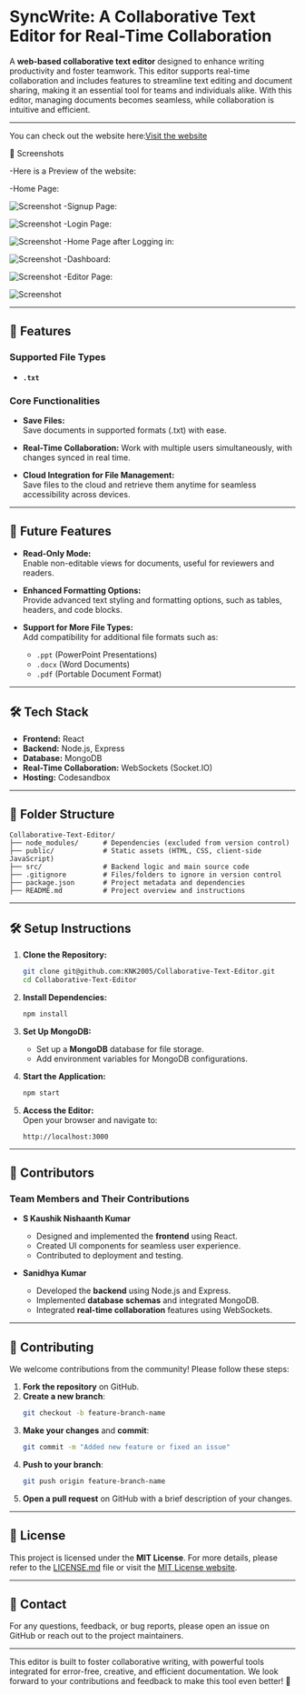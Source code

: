 
# SyncWrite: A Collaborative Text Editor for Real-Time Collaboration

A **web-based collaborative text editor** designed to enhance writing productivity and foster teamwork. This editor supports real-time collaboration and includes features to streamline text editing and document sharing, making it an essential tool for teams and individuals alike. With this editor, managing documents becomes seamless, while collaboration is intuitive and efficient.

---

You can check out the website here:[Visit the website](https://rn349h-3000.csb.app/)

📸 Screenshots

-Here is a Preview of the website:

-Home Page:

  ![Screenshot](Asset/Screenshot-1.png)
-Signup Page:

  ![Screenshot](Asset/Screenshot-2.png)
-Login Page:

  ![Screenshot](Asset/Screenshot-3.png)
-Home Page after Logging in:

  ![Screenshot](Asset/Screenshot-4.png)
-Dashboard:

  ![Screenshot](Asset/Screenshot-5.png)
-Editor Page:

  ![Screenshot](Asset/Screenshot-6.png)


---

## 🚀 Features

### Supported File Types
- **`.txt`**  

### Core Functionalities
- **Save Files:**  
  Save documents in supported formats (.txt) with ease.
  
- **Real-Time Collaboration:**
  Work with multiple users simultaneously, with changes synced in real time.

- **Cloud Integration for File Management:**  
  Save files to the cloud and retrieve them anytime for seamless accessibility across devices.

---

## 🔮 Future Features
- **Read-Only Mode:**  
  Enable non-editable views for documents, useful for reviewers and readers.

- **Enhanced Formatting Options:**  
  Provide advanced text styling and formatting options, such as tables, headers, and code blocks.

- **Support for More File Types:**  
  Add compatibility for additional file formats such as:
  - `.ppt` (PowerPoint Presentations)
  - `.docx` (Word Documents)
  - `.pdf` (Portable Document Format)

---

## 🛠️ Tech Stack

- **Frontend:** React  
- **Backend:** Node.js, Express  
- **Database:** MongoDB  
- **Real-Time Collaboration:** WebSockets (Socket.IO)
- **Hosting:** Codesandbox


---

## 📂 Folder Structure
```
Collaborative-Text-Editor/
├── node_modules/      # Dependencies (excluded from version control)
├── public/            # Static assets (HTML, CSS, client-side JavaScript)
├── src/               # Backend logic and main source code
├── .gitignore         # Files/folders to ignore in version control
├── package.json       # Project metadata and dependencies
├── README.md          # Project overview and instructions
```

---

## 🛠️ Setup Instructions

1. **Clone the Repository:**  
   ```bash
   git clone git@github.com:KNK2005/Collaborative-Text-Editor.git
   cd Collaborative-Text-Editor
   ```

2. **Install Dependencies:**  
   ```bash
   npm install
   ```

3. **Set Up MongoDB:**  
   - Set up a **MongoDB** database for file storage.
   - Add environment variables for MongoDB configurations.

4. **Start the Application:**  
   ```bash
   npm start
   ```

5. **Access the Editor:**  
   Open your browser and navigate to:  
   ```
   http://localhost:3000
   ```

---

## 👥 Contributors

### Team Members and Their Contributions

- **S Kaushik Nishaanth Kumar**  
  - Designed and implemented the **frontend** using React.  
  - Created UI components for seamless user experience.
  - Contributed to deployment and testing.

- **Sanidhya Kumar**  
  - Developed the **backend** using Node.js and Express.  
  - Implemented **database schemas** and integrated MongoDB.
  - Integrated **real-time collaboration** features using WebSockets.  

---

## 🤝 Contributing

We welcome contributions from the community! Please follow these steps:

1. **Fork the repository** on GitHub.
2. **Create a new branch**:  
   ```bash
   git checkout -b feature-branch-name
   ```
3. **Make your changes** and **commit**:  
   ```bash
   git commit -m "Added new feature or fixed an issue"
   ```
4. **Push to your branch**:  
   ```bash
   git push origin feature-branch-name
   ```
5. **Open a pull request** on GitHub with a brief description of your changes.

---

## 📄 License


This project is licensed under the **MIT License**. For more details, please refer to the [LICENSE.md](LICENSE.md) file or visit the [MIT License website](https://mit-license.org/).


---

## 📧 Contact

For any questions, feedback, or bug reports, please open an issue on GitHub or reach out to the project maintainers.

---




This editor is built to foster collaborative writing, with powerful tools integrated for error-free, creative, and efficient documentation. We look forward to your contributions and feedback to make this tool even better! 🚀
